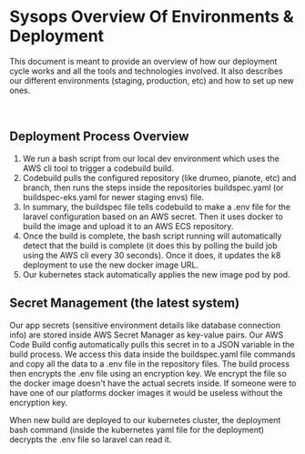 # Sysops Overview Of Environments & Deployment

This document is meant to provide an overview of how our deployment cycle works and all the tools and technologies
involved. It also describes our different environments (staging, production, etc) and how to set up new ones.

<br>

## Deployment Process Overview

1. We run a bash script from our local dev environment which uses the AWS cli tool to trigger a codebuild build.
2. Codebuild pulls the configured repository (like drumeo, pianote, etc) and branch, then runs the steps inside the 
   repositories buildspec.yaml (or buildspec-eks.yaml for newer staging envs) file.
3. In summary, the buildspec file tells codebuild to make a .env file for the laravel configuration based on an AWS
   secret. Then it uses docker to build the image and upload it to an AWS ECS repository.
4. Once the build is complete, the bash script running will automatically detect that the build is complete (it does
   this by polling the build job using the AWS cli every 30 seconds). Once it does, it updates the k8 deployment
   to use the new docker image URL.
5. Our kubernetes stack automatically applies the new image pod by pod.


## Secret Management (the latest system)

Our app secrets (sensitive environment details like database connection info) are stored inside AWS Secret Manager 
as key-value pairs. Our AWS Code Build config automatically pulls this secret in to a JSON variable in the 
build process. We access this data inside the buildspec.yaml file commands and copy all the data to a .env file in the 
repository files. The build process then encrypts the .env file using an encryption key. We encrypt the file so the 
docker image doesn't have the actual secrets inside. If someone were to have one of our platforms docker images 
it would be useless without the encryption key.

When new build are deployed to our kubernetes cluster, the deployment bash command 
(inside the kubernetes yaml file for the deployment) decrypts the .env file so laravel can read it.